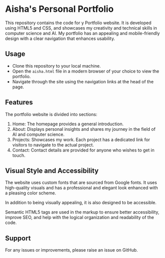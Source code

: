 # Aisha's Personal Portfolio 

This repository contains the code for y Portfolio website. It is developed using HTML5 and CSS, and showcases my creativity and technical skills in computer science and AI. My portfolio has an appealing and mobile-friendly design with a clear navigation that enhances usability.

## Usage

- Clone this repository to your local machine.
- Open the `aisha.html` file in a modern browser of your choice to view the portfolio.
- Navigate through the site using the navigation links at the head of the page.

## Features

The portfolio website is divided into sections:

1. Home: The homepage provides a general introduction.
2. About: Displays personal insights and shares my journey in the field of AI and computer science.
3. Projects: Showcases my work. Each project has a dedicated link for visitors to navigate to the actual project.
4. Contact: Contact details are provided for anyone who wishes to get in touch.

## Visual Style and Accessibility 

The website uses custom fonts that are sourced from Google fonts. It uses high-quality visuals and has a professional and elegant look enhanced with a pleasing color scheme. 

In addition to being visually appealing, it is also designed to be accessible. 

Semantic HTML5 tags are used in the markup to ensure better accessibility, improve SEO, and help with the logical organization and readability of the code. 

## Support

For any issues or improvements, please raise an issue on GitHub.
